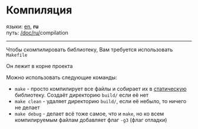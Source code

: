 # Компиляция

языки: [en](/doc/compilation.md), **ru**\
путь: [/](/README.md)[doc/](/doc/index.md)[ru/](/doc/ru/index.md)compilation

---

Чтобы скомпилировать библиотеку, Вам требуется использовать `Makefile`

Он лежит в корне проекта

Можно использовать следующие команды:

+ `make` - просто компилирует все файлы и собирает их в <u>статическую</u> библиотеку. Создаёт директорию `build/` если её нет
+ `make clean` - удаляет директорию `build/`, если её небыло, то ничего не делает
+ `make debug` - делает всё тоже самое, что и `make`, но ко всем компилируемым файлам добавляет флаг `-g3` (флаг отладки)